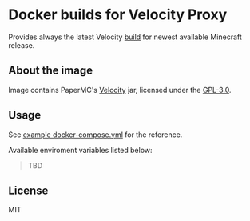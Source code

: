 # Docker builds for Velocity Proxy

Provides always the latest Velocity [build](https://papermc.io/downloads/all) for newest available Minecraft release.

## About the image

Image contains PaperMC's [Velocity](https://github.com/PaperMC/Velocity) jar, licensed under the [GPL-3.0](https://github.com/PaperMC/Velocity?tab=GPL-3.0-1-ov-file#readme).

## Usage

See [example docker-compose.yml](docker-compose.yml) for the reference.

Available enviroment variables listed below:

> TBD

## License

MIT